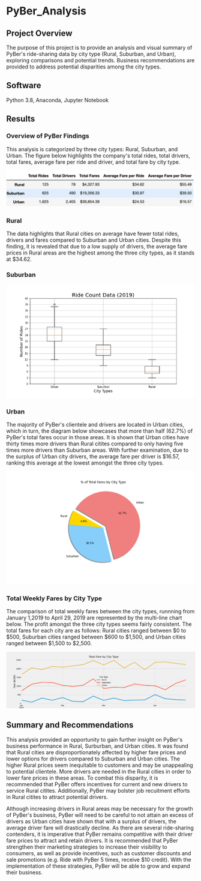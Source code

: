 # PyBer_Analysis

## Project Overview
The purpose of this project is to provide an analysis and visual summary of PyBer's ride-sharing data by city type (Rural, Suburban, and Urban), exploring comparisons and potential trends.  Business recommendations are provided to address potential disparities among the city types.

## Software
Python 3.8, Anaconda, Jupyter Notebook

## Results
### Overview of PyBer Findings
This analysis is categorized by three city types: Rural, Suburban, and Urban. The figure below highlights the company's total rides, total drivers, total fares, average fare per ride and driver, and total fare by city type.  

![PyBer df](PyBer%20summary%20df.png)

### Rural
The data highlights that Rural cities on average have fewer total rides, drivers and fares compared to Suburban and Urban cities. Despite this finding, it is revealed that due to a low supply of drivers, the average fare prices in Rural areas are the highest among the three city types, as it stands at $34.62.

### Suburban

![fig1](https://github.com/retroxsky06/PyBer_Analysis/blob/main/analysis/Fig2.png)

### Urban
The majority of PyBer's clientele and drivers are located in Urban cities, which in turn, the diagram below showcases that more than half (62.7%) of PyBer's total fares occur in those areas.  It is shown that Urban cities have thirty times more drivers than Rural citites compared to only having five times more drivers than Suburban areas.  With further examination, due to the surplus of Urban city drivers, the average fare per driver is $16.57, ranking this average at the lowest amongst the three city types.

![fig5](https://github.com/retroxsky06/PyBer_Analysis/blob/main/analysis/Fig5.png)


### Total Weekly Fares by City Type

The comparison of total weekly fares between the city types, runnning from January 1,2019 to April 29, 2019 are represented by the multi-line chart below.  The profit amongst the three city types seems fairly consistent.  The total fares for each city are as follows: Rural cities ranged between $0 to $500, Suburban cities ranged between $600 to $1,500, and Urban cities ranged between $1,500 to $2,500.

![Fare Summary](PyBer%20fare%20summary.png)


## Summary and Recommendations

This analysis provided an opportunity to gain further insight on PyBer's business performance in Rural, Surburban, and Urban cities.  It was found that Rural cities are disproportionately affected by higher fare prices and lower options for drivers compared to Suburban and Urban cities.  The higher Rural prices seem inequitable to customers and may be unappealing to potential clientele. More drivers are needed in the Rural cities in order to lower fare prices in these areas.  To combat this disparity, it is recommended that PyBer offers incentives for current and new drivers to service Rural citites.  Additionally, PyBer may bolster job recuitment efforts in Rural citites to attract potential drivers.

Although increasing drivers in Rural areas may be necessary for the growth of PyBer's business, PyBer will need to be careful to not attain an excess of drivers as Urban cities have shown that with a surplus of drivers, the average driver fare will drastically decline.  As there are several ride-sharing contenders, it is imperative that PyBer remains competitive with their driver fare prices to attract and retain drivers.  It is recommended that PyBer strengthen their marketing strategies to increase their visibility to consumers, as well as provide incentives, such as customer discounts and sale promotions (e.g. Ride with PyBer 5 times, receive $10 credit).  With the implementation of these strategies, PyBer will be able to grow and expand their business.
